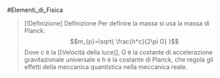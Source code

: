 #Elementi_di_Fisica
>[!Definizione] Definizione
>Per definire la massa si usa la massa di Planck:
>$$m_{p}=\sqrt{ \frac{h*c}{2\pi G} }$$
>Dove c è la [[Velocità della luce]],
>G è la costante di accelerazione gravitazionale universale
>e h è la costante di Planck, che regola gli effetti della meccanica quantistica nella meccanica reale.


